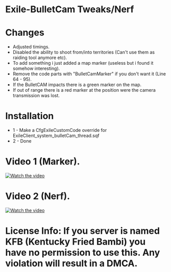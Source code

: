 # Exile-BulletCam Tweaks/Nerf

# Changes
- Adjusted timings.
- Disabled the ability to shoot from/into territories (Can't use them as raiding tool anymore etc).
- To add something i just added a map marker (useless but i found it somehow interesting).
- Remove the code parts with "BulletCamMarker" if you don't want it (Line 64 - 95).
- If the BulletCAM impacts there is a green marker on the map.
- If out of range there is a red marker at the position were the camera transmission was lost.

# Installation
- 1 - Make a CfgExileCustomCode override for ExileClient_system_bulletCam_thread.sqf
- 2 - Done

# Video 1 (Marker).
[![Watch the video](https://img.youtube.com/vi/94jcb9AvZYw/maxresdefault.jpg)](https://www.youtube.com/watch?v=94jcb9AvZYw)

# Video 2 (Nerf).
[![Watch the video](https://img.youtube.com/vi/nwTi2yAEzIc/maxresdefault.jpg)](https://www.youtube.com/watch?v=nwTi2yAEzIc)

# License Info: If you server is named KFB (Kentucky Fried Bambi) you have no permission to use this. Any violation will result in a DMCA.
